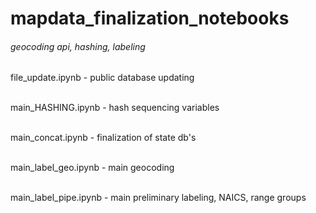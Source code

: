 # mapdata_finalization_notebooks
<h6>geocoding api, hashing, labeling<br></h6>


file_update.ipynb - public database updating <br><br>

main_HASHING.ipynb - hash sequencing variables <br><br>

main_concat.ipynb - finalization of state db's <br><br>

main_label_geo.ipynb - main geocoding <br><br>

main_label_pipe.ipynb - main preliminary labeling, NAICS, range groups <br><br>
